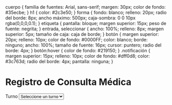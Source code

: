 <!DOCTYPE html>
<html lang="es">
<cabeza>
    <meta charset="UTF-8" />
    <meta name="viewport" content="ancho=ancho-del-dispositivo, escala-inicial=1" />
    <title>Registro de Consultas Médicas</title>
    <script src="https://cdnjs.cloudflare.com/ajax/libs/jspdf/2.5.1/jspdf.umd.min.js"></script>
    <estilo>
        cuerpo {
            familia de fuentes: Arial, sans-serif;
            margen: 30px;
            color de fondo: #35ecbe;
        }
        h1 {
            color: #2c3e50;
        }
        forma {
            fondo: blanco;
            relleno: 20px;
            radio del borde: 8px;
            ancho máximo: 500px;
            caja-sombra: 0 0 10px rgba(0,0,0,0.1);
        }
        etiqueta {
            pantalla: bloque;
            margen superior: 15px;
            peso de fuente: negrita;
        }
        entrada, seleccionar {
            ancho: 100%;
            relleno: 8px;
            margen superior: 5px;
            tamaño de caja: caja de borde;
        }
        botón {
            margen superior: 20px;
            relleno: 10px;
            color de fondo: #0000FF;
            color: blanco;
            borde: ninguno;
            ancho: 100%;
            tamaño de fuente: 16px;
            cursor: puntero;
            radio del borde: 4px;
        }
        botón:hover {
            color de fondo: #219150;
        }
        .notificación {
            margen superior: 15px;
            relleno: 10px;
            color de fondo: #dff0d8;
            color: #3c763d;
            radio del borde: 4px;
            pantalla: ninguna;
        }
    </estilo>
</cabeza>
<cuerpo>
    <h1>Registro de Consulta Médica</h1>
    <form id="ConsultaForm">
        <label for="turno">Turno</label>
        <select id="turno" requerido>
            <option value="">Seleccione un turno</option>
            <option value="Mañana">Mañana</option>
            <option value="vespertino">vespertino</option>
            <option value="Noche">Noche</option>
        </seleccionar>

        <label for="hora">Hora</label>
        <input type="time" id="hora" requerido />

        <label for="medico">Médico</label>
        <select id="medico" requerido>
            <option value="">Seleccione un médico</option>
            <option value="Dr. Juan Pérez">Dr. Juan Pérez</opción>
            <option value="Dra. María Gómez">Dra. María Gómez</opción>
            <option value="Dr. Carlos Ruiz">Dr. Carlos Ruiz</option>
            <option value="Dr. Luis Gotera">Dr. Luis Gotera</opción>
        </seleccionar>

        <label for="notificacion">Notificación o Confirmación</label>
        <seleccione id="notificación" requerida>
            <option value="">Seleccione una opción</option>
            <option value="Confirmado">Confirmado</option>
            <option value="Pendiente">Pendiente</option>
            <option value="Cancelado">Cancelado</option>
        </seleccionar>

        <button type="submit">Registrar Consulta y Generar Informe PDF</button>
    </form>

    <div class="notificación" id="notificación"></div>

    <guión>
        const { jsPDF } = ventana.jspdf;

        document.getElementById('consultaForm').addEventListener('enviar', función(e) {
            e.preventDefault();

            // Obtener valores del formulario
            const turno = document.getElementById('turno').value;
            const hora = document.getElementById('hora').value;
            const medico = document.getElementById('medico').value;
            notificación const = document.getElementById('notificación').value;

            // Validar (ya está requerido, pero por seguridad)
            if (!turno || !hora || !medico || !notificacion) {
                alert('Por favor, completa todos los campos.');
                devolver;
            }

            // Crear documento PDF
            constante doc = nuevo jsPDF();

            doc.setFontSize(18);
            doc.text('Informe de Consulta Médica', 20, 20);

            doc.setFontSize(12);
            doc.text(`Turno: ${turno}`, 20, 40);
            doc.text(`Hora: ${hora}`, 20, 50);
            doc.text(`Médico: ${medico}`, 20, 60);
            doc.text(`Estado de Notificación: ${notificación}`, 20, 70);

            const fechaActual = new Date().toLocaleString();
            doc.text(`Fecha de Registro: ${fechaActual}`, 20, 80);

            

            
            const fileName = `Informe_Consulta_${medico.replace(/\s+/g, '_')}_${fechaActual.replace(/[/,: ]/g, '_')}.pdf`;
            doc.save(nombreArchivo);

            
            const notificationDiv = document.getElementById('notificación');
            notificaciónDiv.style.display = 'bloque';
            notificationDiv.textContent = 'Consulta registrada y PDF generada correctamente.';

           

            
            esto.reset();
        });
    </script>
</cuerpo>
</html>
